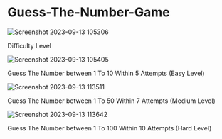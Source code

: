 # Guess-The-Number-Game


![Screenshot 2023-09-13 105306](https://github.com/ashik2112/GuessTheNumberGame/assets/135534589/638de9eb-0407-4150-8f1f-0bca6cbb7ebe)

Difficulty Level


![Screenshot 2023-09-13 105405](https://github.com/ashik2112/GuessTheNumberGame/assets/135534589/90216b77-8429-4517-a8ba-e29673c1d106)

Guess The Number between 1 To 10 Within 5 Attempts (Easy Level)


![Screenshot 2023-09-13 113511](https://github.com/ashik2112/GuessTheNumberGame/assets/135534589/6285d31f-2fd0-4e2e-90a9-b67bd14b9c45)

Guess The Number between 1 To 50 Within 7 Attempts (Medium Level)


![Screenshot 2023-09-13 113642](https://github.com/ashik2112/GuessTheNumberGame/assets/135534589/bf2a5b38-392a-4162-a457-b95fad13d1ce)

Guess The Number between 1 To 100 Within 10 Attempts (Hard Level)
